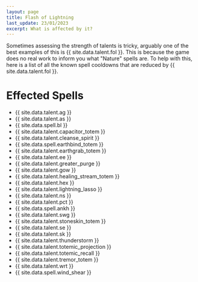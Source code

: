 ```yaml
---
layout: page
title: Flash of Lightning
last_update: 23/01/2023
excerpt: What is affected by it?
---
```


Sometimes assessing the strength of talents is tricky, arguably one of the best examples of this is {{ site.data.talent.fol }}.
This is because the game does no real work to inform you what "Nature" spells are. To help with this, here is a list of all the known spell cooldowns that are reduced by {{ site.data.talent.fol }}.

# Effected Spells

- {{ site.data.talent.ag }}
- {{ site.data.talent.as }}
- {{ site.data.spell.bl }}
- {{ site.data.talent.capacitor_totem }}
- {{ site.data.talent.cleanse_spirit }}
- {{ site.data.spell.earthbind_totem }}
- {{ site.data.talent.earthgrab_totem }}
- {{ site.data.talent.ee }}
- {{ site.data.talent.greater_purge }}
- {{ site.data.talent.gow }}
- {{ site.data.talent.healing_stream_totem }}
- {{ site.data.talent.hex }}
- {{ site.data.talent.lightning_lasso }}
- {{ site.data.talent.ns }}
- {{ site.data.talent.pct }}
- {{ site.data.spell.ankh }}
- {{ site.data.talent.swg }}
- {{ site.data.talent.stoneskin_totem }}
- {{ site.data.talent.se }}
- {{ site.data.talent.sk }}
- {{ site.data.talent.thunderstorm }}
- {{ site.data.talent.totemic_projection }}
- {{ site.data.talent.totemic_recall }}
- {{ site.data.talent.tremor_totem }}
- {{ site.data.talent.wrt }}
- {{ site.data.spell.wind_shear }}
